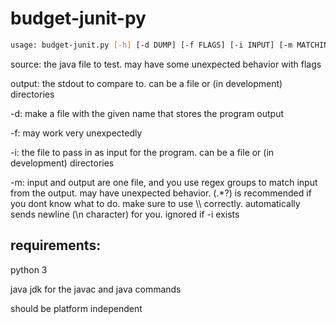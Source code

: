 # budget-junit-py
```bash
usage: budget-junit.py [-h] [-d DUMP] [-f FLAGS] [-i INPUT] [-m MATCHINPUT] [-s] source output
```

source: the java file to test. may have some unexpected behavior with flags

output: the stdout to compare to. can be a file or (in development) directories

-d: make a file with the given name that stores the program output

-f: may work very unexpectedly

-i: the file to pass in as input for the program. can be a file or (in development) directories

-m: input and output are one file, and you use regex groups to match input from the output. may have unexpected behavior. (.*?) is recommended if you dont know what to do. make sure to use \\\\ correctly. automatically sends newline (\n character) for you. ignored if -i exists

## requirements:

python 3

java jdk for the javac and java commands

should be platform independent